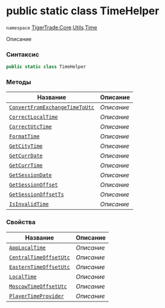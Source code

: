 
# public static class TimeHelper
`namespace` [TigerTrade.Core](../../../TigerTrade.Core.md).[Utils](../../../TigerTrade.Core/Utils.md).[Time](../../../TigerTrade.Core/Utils/Time.md)



Описание

### Синтаксис
```csharp
public static class TimeHelper
```


### Методы
| Название | Описание |
| --- | --- |
| [`ConvertFromExchangeTimeToUtc`](./TimeHelper.cs/Методы/ConvertFromExchangeTimeToUtc.md) | *Описание* |
| [`CorrectLocalTime`](./TimeHelper.cs/Методы/CorrectLocalTime.md) | *Описание* |
| [`CorrectUtcTime`](./TimeHelper.cs/Методы/CorrectUtcTime.md) | *Описание* |
| [`FormatTime`](./TimeHelper.cs/Методы/FormatTime.md) | *Описание* |
| [`GetCityTime`](./TimeHelper.cs/Методы/GetCityTime.md) | *Описание* |
| [`GetCurrDate`](./TimeHelper.cs/Методы/GetCurrDate.md) | *Описание* |
| [`GetCurrTime`](./TimeHelper.cs/Методы/GetCurrTime.md) | *Описание* |
| [`GetSessionDate`](./TimeHelper.cs/Методы/GetSessionDate.md) | *Описание* |
| [`GetSessionOffset`](./TimeHelper.cs/Методы/GetSessionOffset.md) | *Описание* |
| [`GetSessionOffsetTs`](./TimeHelper.cs/Методы/GetSessionOffsetTs.md) | *Описание* |
| [`IsInvalidTime`](./TimeHelper.cs/Методы/IsInvalidTime.md) | *Описание* |

### Свойства
| Название | Описание |
| --- | --- |
| [`AppLocalTime`](./TimeHelper.cs/Свойства/AppLocalTime.md) | *Описание* |
| [`CentralTimeOffsetUtc`](./TimeHelper.cs/Свойства/CentralTimeOffsetUtc.md) | *Описание* |
| [`EasternTimeOffsetUtc`](./TimeHelper.cs/Свойства/EasternTimeOffsetUtc.md) | *Описание* |
| [`LocalTime`](./TimeHelper.cs/Свойства/LocalTime.md) | *Описание* |
| [`MoscowTimeOffsetUtc`](./TimeHelper.cs/Свойства/MoscowTimeOffsetUtc.md) | *Описание* |
| [`PlayerTimeProvider`](./TimeHelper.cs/Свойства/PlayerTimeProvider.md) | *Описание* |



